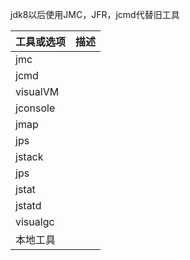 
jdk8以后使用JMC，JFR，jcmd代替旧工具

工具或选项 | 描述
--|--
jmc |
jcmd |
visualVM |
jconsole |
jmap |
jps |
jstack |
jps |
jstat |
jstatd |
visualgc |
本地工具 |


